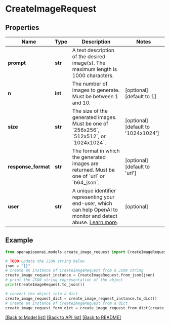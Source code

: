 # CreateImageRequest


## Properties

Name | Type | Description | Notes
------------ | ------------- | ------------- | -------------
**prompt** | **str** | A text description of the desired image(s). The maximum length is 1000 characters. | 
**n** | **int** | The number of images to generate. Must be between 1 and 10. | [optional] [default to 1]
**size** | **str** | The size of the generated images. Must be one of &#x60;256x256&#x60;, &#x60;512x512&#x60;, or &#x60;1024x1024&#x60;. | [optional] [default to '1024x1024']
**response_format** | **str** | The format in which the generated images are returned. Must be one of &#x60;url&#x60; or &#x60;b64_json&#x60;. | [optional] [default to 'url']
**user** | **str** | A unique identifier representing your end-user, which can help OpenAI to monitor and detect abuse. [Learn more](/docs/guides/safety-best-practices/end-user-ids).  | [optional] 

## Example

```python
from openapiopenai.models.create_image_request import CreateImageRequest

# TODO update the JSON string below
json = "{}"
# create an instance of CreateImageRequest from a JSON string
create_image_request_instance = CreateImageRequest.from_json(json)
# print the JSON string representation of the object
print(CreateImageRequest.to_json())

# convert the object into a dict
create_image_request_dict = create_image_request_instance.to_dict()
# create an instance of CreateImageRequest from a dict
create_image_request_form_dict = create_image_request.from_dict(create_image_request_dict)
```
[[Back to Model list]](../README.md#documentation-for-models) [[Back to API list]](../README.md#documentation-for-api-endpoints) [[Back to README]](../README.md)


